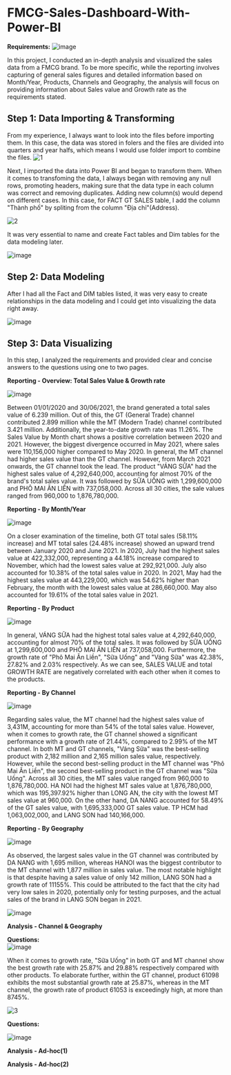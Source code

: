# FMCG-Sales-Dashboard-With-Power-BI
**Requirements:**
![image](https://user-images.githubusercontent.com/118095331/219083274-37f73351-6690-4cbe-bb73-f7398ece5674.png)

In this project, I conducted an in-depth analysis and visualized the sales data from a FMCG brand. To be more specific, while the reporting involves capturing of general sales figures and detailed information based on Month/Year, Products, Channels and Geography, the analysis will focus on providing information about Sales value and Growth rate as the requirements stated. 

## Step 1: Data Importing & Transforming 

From my experience, I always want to look into the files before importing them. In this case, the data was stored in folers and the files are divided into quarters and year halfs, which means I would use folder import to combine the files.
![1](https://user-images.githubusercontent.com/118095331/219263663-f5628770-06e4-46e2-96c7-e8b96aa36b39.png)

Next, I imported the data into Power BI and began to transform them. When it comes to transfoming the data, I always began with removing any null rows, promoting headers, making sure that the data type in each column was correct and removing duplicates. Adding new column(s) would depend on different cases. In this case, for FACT GT SALES table, I add the column "Thành phố" by spliting from the column "Địa chỉ"(Address).   

![2](https://user-images.githubusercontent.com/118095331/219308481-1259c40e-e0eb-4b4e-a724-082fea92ff41.png)

It was very essential to name and create Fact tables and Dim tables for the data modeling later.

![image](https://user-images.githubusercontent.com/118095331/219308886-378e0a95-5610-48ea-adb6-ddab8f64d67b.png)

## Step 2: Data Modeling

After I had all the Fact and DIM tables listed, it was very easy to create relationships in the data modeling and I could get into visualizing the data right away.

![image](https://user-images.githubusercontent.com/118095331/219309400-74b8e559-11a4-422f-a420-63e0b18354da.png)

## Step 3: Data Visualizing
In this step, I analyzed the requirements and provided clear and concise answers to the questions using one to two pages.

**Reporting - Overview: Total Sales Value & Growth rate**  

![image](https://user-images.githubusercontent.com/118095331/219313082-73624bf6-6b58-4e00-98dd-69273fb406ee.png)

Between 01/01/2020 and 30/06/2021, the brand generated a total sales value of 6.239 million. Out of this, the GT (General Trade) channel contributed 2.899 million while the MT (Modern Trade) channel contributed 3.421 million. Additionally, the year-to-date growth rate was 11.26%. The Sales Value by Month chart shows a positive correlation between 2020 and 2021. However, the biggest divergence occurred in May 2021, where sales were 110,156,000 higher compared to May 2020. In general, the MT channel had higher sales value than the GT channel. However, from March 2021 onwards, the GT channel took the lead. The product "VÁNG SỮA" had the highest sales value of 4,292,640,000, accounting for almost 70% of the brand's total sales value. It was followed by SỮA UỐNG with 1,299,600,000 and PHÔ MAI ĂN LIỀN with 737,058,000. Across all 30 cities, the sale values ranged from 960,000 to 1,876,780,000.

**Reporting - By Month/Year**
  
![image](https://user-images.githubusercontent.com/118095331/219313930-47889cdd-62d5-4538-b032-3cf9526b5680.png)

On a closer examination of the timeline, both GT total sales (58.11% increase) and MT total sales (24.48% increase) showed an upward trend between January 2020 and June 2021. In 2020, July had the highest sales value at 422,332,000, representing a 44.18% increase compared to November, which had the lowest sales value at 292,921,000. July also accounted for 10.38% of the total sales value in 2020. In 2021, May had the highest sales value at 443,229,000, which was 54.62% higher than February, the month with the lowest sales value at 286,660,000. May also accounted for 19.61% of the total sales value in 2021.


**Reporting - By Product**  

![image](https://user-images.githubusercontent.com/118095331/219316832-c61b07f5-da11-413e-8712-43beee97775c.png)  

In general, VÁNG SỮA had the highest total sales value at 4,292,640,000, accounting for almost 70% of the total sales. It was followed by SỮA UỐNG at 1,299,600,000 and PHÔ MAI ĂN LIỀN at 737,058,000. Furthermore, the growth rate of "Phô Mai Ăn Liền", "Sữa Uống" and "Váng Sữa" was 42.38%, 27.82% and 2.03% respectively. As we can see, SALES VALUE and total GROWTH RATE are negatively correlated with each other when it comes to the products.

**Reporting - By Channel**  

![image](https://user-images.githubusercontent.com/118095331/219318788-f0c4fb7d-e040-4e8b-9bee-28882b61c7d1.png)

Regarding sales value, the MT channel had the highest sales value of 3,431M, accounting for more than 54% of the total sales value. However, when it comes to growth rate, the GT channel showed a significant performance with a growth rate of 21.44%, compared to 2.99% of the MT channel. In both MT and GT channels, "Váng Sữa" was the best-selling product with 2,182 million and 2,165 million sales value, respectively. However, while the second best-selling product in the MT channel was "Phô Mai Ăn Liền", the second best-selling product in the GT channel was "Sữa Uống". Across all 30 cities, the MT sales value ranged from 960,000 to 1,876,780,000. HA NOI had the highest MT sales value at 1,876,780,000, which was 195,397.92% higher than LONG AN, the city with the lowest MT sales value at 960,000. On the other hand, DA NANG accounted for 58.49% of the GT sales value, with 1,695,333,000 GT sales value. TP HCM had 1,063,002,000, and LANG SON had 140,166,000. 

**Reporting - By Geography**  

![image](https://user-images.githubusercontent.com/118095331/219323070-89d4d2d3-a9b0-45c2-bc3c-99d42b768fa3.png)

As observed, the largest sales value in the GT channel was contributed by DA NANG with 1,695 million, whereas HANOI was the biggest contributor to the MT channel with 1,877 million in sales value. The most notable highlight is that despite having a sales value of only 142 million, LANG SON had a growth rate of 11155%. This could be attributed to the fact that the city had very low sales in 2020, potentially only for testing purposes, and the actual sales of the brand in LANG SON began in 2021.

![image](https://user-images.githubusercontent.com/118095331/219332817-ba049688-e28b-4999-9d41-ff865aa1b586.png)

**Analysis - Channel & Geography**  

**Questions:**   
![image](https://user-images.githubusercontent.com/118095331/219334458-38cde146-66df-4ebc-9349-bd57a454177a.png)

When it comes to growth rate, "Sữa Uống" in both GT and MT channel show the best growth rate with 25.87% and 29.88% respectively compared with other products. To elaborate further, within the GT channel, product 61098 exhibits the most substantial growth rate at 25.87%, whereas in the MT channel, the growth rate of product 61053 is exceedingly high, at more than 8745%.

![3](https://user-images.githubusercontent.com/118095331/219336635-bca48608-03c4-4933-bf44-b4328b6b85cf.png)

**Questions:**   

![image](https://user-images.githubusercontent.com/118095331/219341040-613cf415-7a54-4f87-9ebf-15b1f35083e9.png)



**Analysis - Ad-hoc(1)**

**Analysis - Ad-hoc(2)**
